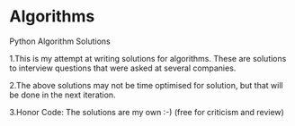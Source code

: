 # Algorithms
Python Algorithm Solutions

1.This is my attempt at writing solutions for algorithms. These are solutions to interview questions that were asked at several companies.

2.The above solutions may not be time optimised for solution, but that will be done in the next iteration.

3.Honor Code: The solutions are my own :-) (free for criticism and review)


